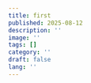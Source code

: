 ```yaml
---
title: first
published: 2025-08-12
description: ''
image: ''
tags: []
category: ''
draft: false 
lang: ''
---
```


